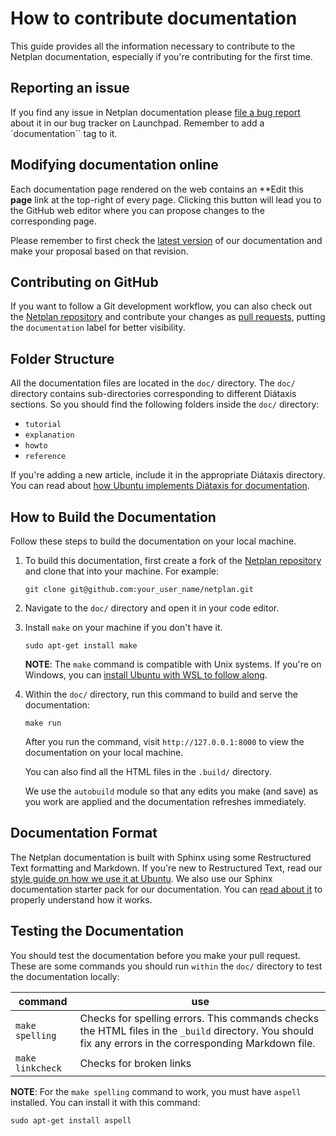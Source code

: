 # How to contribute documentation
This guide provides all the information necessary to contribute to the Netplan documentation, especially if you're contributing for the first time.

## Reporting an issue

If you find any issue in Netplan documentation please [file a bug report](https://bugs.launchpad.net/netplan/+filebug?field.tags=documentation) about it in our bug tracker on Launchpad. Remember to add a `documentation`` tag
to it.

## Modifying documentation online

Each documentation page rendered on the web contains an **Edit this **page** link at the top-right of every page. Clicking this button will lead you to the GitHub
web editor where you can propose changes to the corresponding page.

Please remember to first check the [latest version](https://netplan.readthedocs.io/en/latest/)
of our documentation and make your proposal based on that revision.

## Contributing on GitHub

If you want to follow a Git development workflow, you can also check out the
[Netplan repository](https://github.com/canonical/netplan) and contribute your
changes as [pull requests](https://github.com/canonical/netplan/pulls), putting
the `documentation` label for better visibility.

## Folder Structure
All the documentation files are located in the `doc/` directory. The `doc/` directory contains sub-directories corresponding to different Diátaxis sections. So you should find the following folders inside the `doc/` directory:
* `tutorial`
* `explanation`
* `howto`
* `reference`

If you're adding a new article, include it in the appropriate Diátaxis directory. You can read about [how Ubuntu implements Diátaxis for documentation](https://ubuntu.com/blog/diataxis-a-new-foundation-for-canonical-documentation).

## How to Build the Documentation
Follow these steps to build the documentation on your local machine.
1. To build this documentation, first create a fork of the [Netplan repository](https://github.com/canonical/netplan) and clone that into your machine. For example:
    ```shell
    git clone git@github.com:your_user_name/netplan.git
    ```
2. Navigate to the `doc/` directory and open it in your code editor.

3. Install `make` on your machine if you don't have it.
    ```shell
    sudo apt-get install make
    ```
    **NOTE**: The `make` command is compatible with Unix systems. If you're on Windows, you can [install Ubuntu with WSL to follow along](https://github.com/canonical/open-documentation-academy/blob/main/getting-started/start_with_WSL.md).

4. Within the `doc/` directory, run this command to build and serve the documentation:
    ```shell
    make run
    ```
    After you run the command, visit `http://127.0.0.1:8000` to view the documentation on your local machine.

    You can also find all the HTML files in the `.build/` directory.

    We use the `autobuild` module so that any edits you make (and save) as you work are applied and the documentation refreshes immediately.

## Documentation Format
The Netplan documentation is built with Sphinx using some Restructured Text formatting and Markdown. If you're new to Restructured Text, read our [style guide on how we use it at Ubuntu](https://canonical-documentation-with-sphinx-and-readthedocscom.readthedocs-hosted.com/style-guide/).
We also use our Sphinx documentation starter pack for our documentation. You can [read about it](https://github.com/canonical/sphinx-docs-starter-pack) to properly understand how it works.

## Testing the Documentation
You should test the documentation before you make your pull request. These are some commands you should run `within` the `doc/` directory to test the documentation locally:

|command  |use|
|---------|-----|
|`make spelling`| Checks for spelling errors. This commands checks the HTML files in the `_build` directory. You should fix any errors in the corresponding Markdown file.|
| `make linkcheck`| Checks for broken links|

**NOTE**: For the `make spelling` command to work, you must have `aspell` installed. You can install it with this command:
```shell
sudo apt-get install aspell
```